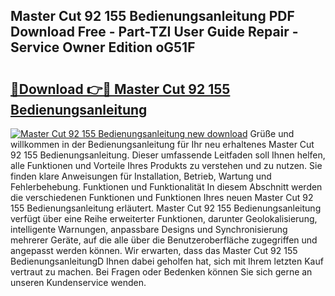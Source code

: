 ## Master Cut 92 155 Bedienungsanleitung PDF Download Free - Part-TZI User Guide Repair - Service Owner Edition oG51F

# <h2><a href="http://df0mdd.blite.top/?on=Master+Cut+92+155+Bedienungsanleitung">🔗Download 👉🔴 Master Cut 92 155 Bedienungsanleitung</a></h2>

[![Master Cut 92 155 Bedienungsanleitung new download](https://i.imgur.com/lujVjoI.png)](http://df0mdd.blite.top/?on=Master+Cut+92+155+Bedienungsanleitung)
Grüße und willkommen in der Bedienungsanleitung für Ihr neu erhaltenes Master Cut 92 155 Bedienungsanleitung. Dieser umfassende Leitfaden soll Ihnen helfen, alle Funktionen und Vorteile Ihres Produkts zu verstehen und zu nutzen. Sie finden klare Anweisungen für Installation, Betrieb, Wartung und Fehlerbehebung. Funktionen und Funktionalität In diesem Abschnitt werden die verschiedenen Funktionen und Funktionen Ihres neuen Master Cut 92 155 Bedienungsanleitung erläutert. Master Cut 92 155 Bedienungsanleitung verfügt über eine Reihe erweiterter Funktionen, darunter Geolokalisierung, intelligente Warnungen, anpassbare Designs und Synchronisierung mehrerer Geräte, auf die alle über die Benutzeroberfläche zugegriffen und angepasst werden können. Wir erwarten, dass das Master Cut 92 155 BedienungsanleitungD Ihnen dabei geholfen hat, sich mit Ihrem letzten Kauf vertraut zu machen. Bei Fragen oder Bedenken können Sie sich gerne an unseren Kundenservice wenden.
